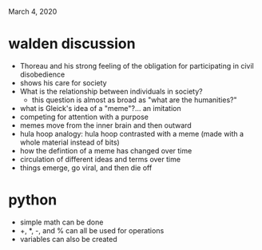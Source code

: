March 4, 2020

# walden discussion
- Thoreau and his strong feeling of the obligation for participating in civil disobedience
- shows his care for society
- What is the relationship between individuals in society?
    - this question is almost as broad as "what are the humanities?"
- what is Gleick's idea of a "meme"?... an imitation
- competing for attention with a purpose
- memes move from the inner brain and then outward
- hula hoop analogy: hula hoop contrasted with a meme (made with a whole material instead of bits)
- how the defintion of a meme has changed over time
- circulation of different ideas and terms over time
- things emerge, go viral, and then die off 

# python
- simple math can be done
- +, *, -, and % can all be used for operations 
- variables can also be created